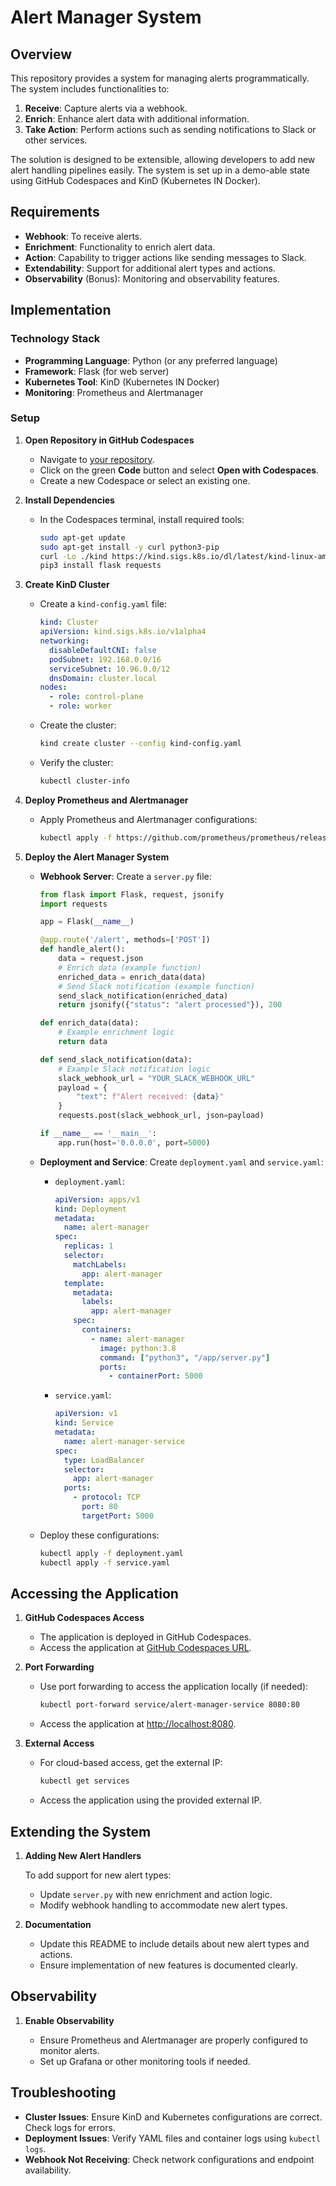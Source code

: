 # Alert Manager System

## Overview

This repository provides a system for managing alerts programmatically. The system includes functionalities to:
1. **Receive**: Capture alerts via a webhook.
2. **Enrich**: Enhance alert data with additional information.
3. **Take Action**: Perform actions such as sending notifications to Slack or other services.

The solution is designed to be extensible, allowing developers to add new alert handling pipelines easily. The system is set up in a demo-able state using GitHub Codespaces and KinD (Kubernetes IN Docker).

## Requirements

- **Webhook**: To receive alerts.
- **Enrichment**: Functionality to enrich alert data.
- **Action**: Capability to trigger actions like sending messages to Slack.
- **Extendability**: Support for additional alert types and actions.
- **Observability** (Bonus): Monitoring and observability features.

## Implementation

### Technology Stack

- **Programming Language**: Python (or any preferred language)
- **Framework**: Flask (for web server)
- **Kubernetes Tool**: KinD (Kubernetes IN Docker)
- **Monitoring**: Prometheus and Alertmanager

### Setup

1. **Open Repository in GitHub Codespaces**

   - Navigate to [your repository](https://organic-eureka-r44pj6wjqpwpcxjgq.github.dev/).
   - Click on the green **Code** button and select **Open with Codespaces**.
   - Create a new Codespace or select an existing one.

2. **Install Dependencies**

   - In the Codespaces terminal, install required tools:

     ```bash
     sudo apt-get update
     sudo apt-get install -y curl python3-pip
     curl -Lo ./kind https://kind.sigs.k8s.io/dl/latest/kind-linux-amd64 && chmod +x ./kind && sudo mv ./kind /usr/local/bin/kind
     pip3 install flask requests
     ```

3. **Create KinD Cluster**

   - Create a `kind-config.yaml` file:

     ```yaml
     kind: Cluster
     apiVersion: kind.sigs.k8s.io/v1alpha4
     networking:
       disableDefaultCNI: false
       podSubnet: 192.168.0.0/16
       serviceSubnet: 10.96.0.0/12
       dnsDomain: cluster.local
     nodes:
       - role: control-plane
       - role: worker
     ```

   - Create the cluster:

     ```bash
     kind create cluster --config kind-config.yaml
     ```

   - Verify the cluster:

     ```bash
     kubectl cluster-info
     ```

4. **Deploy Prometheus and Alertmanager**

   - Apply Prometheus and Alertmanager configurations:

     ```bash
     kubectl apply -f https://github.com/prometheus/prometheus/releases/download/v2.31.1/prometheus-2.31.1-linux-amd64.tar.gz
     ```

5. **Deploy the Alert Manager System**

   - **Webhook Server**: Create a `server.py` file:

     ```python
     from flask import Flask, request, jsonify
     import requests

     app = Flask(__name__)

     @app.route('/alert', methods=['POST'])
     def handle_alert():
         data = request.json
         # Enrich data (example function)
         enriched_data = enrich_data(data)
         # Send Slack notification (example function)
         send_slack_notification(enriched_data)
         return jsonify({"status": "alert processed"}), 200

     def enrich_data(data):
         # Example enrichment logic
         return data

     def send_slack_notification(data):
         # Example Slack notification logic
         slack_webhook_url = "YOUR_SLACK_WEBHOOK_URL"
         payload = {
             "text": f"Alert received: {data}"
         }
         requests.post(slack_webhook_url, json=payload)

     if __name__ == '__main__':
         app.run(host='0.0.0.0', port=5000)
     ```

   - **Deployment and Service**: Create `deployment.yaml` and `service.yaml`:

     - `deployment.yaml`:

       ```yaml
       apiVersion: apps/v1
       kind: Deployment
       metadata:
         name: alert-manager
       spec:
         replicas: 1
         selector:
           matchLabels:
             app: alert-manager
         template:
           metadata:
             labels:
               app: alert-manager
           spec:
             containers:
               - name: alert-manager
                 image: python:3.8
                 command: ["python3", "/app/server.py"]
                 ports:
                   - containerPort: 5000
       ```

     - `service.yaml`:

       ```yaml
       apiVersion: v1
       kind: Service
       metadata:
         name: alert-manager-service
       spec:
         type: LoadBalancer
         selector:
           app: alert-manager
         ports:
           - protocol: TCP
             port: 80
             targetPort: 5000
       ```

   - Deploy these configurations:

     ```bash
     kubectl apply -f deployment.yaml
     kubectl apply -f service.yaml
     ```

## Accessing the Application

1. **GitHub Codespaces Access**

   - The application is deployed in GitHub Codespaces.
   - Access the application at [GitHub Codespaces URL](https://organic-eureka-r44pj6wjqpwpcxjgq.github.dev/).

2. **Port Forwarding**

   - Use port forwarding to access the application locally (if needed):

     ```bash
     kubectl port-forward service/alert-manager-service 8080:80
     ```

   - Access the application at [http://localhost:8080](http://localhost:8080).

3. **External Access**

   - For cloud-based access, get the external IP:

     ```bash
     kubectl get services
     ```

   - Access the application using the provided external IP.

## Extending the System

1. **Adding New Alert Handlers**

   To add support for new alert types:

   - Update `server.py` with new enrichment and action logic.
   - Modify webhook handling to accommodate new alert types.

2. **Documentation**

   - Update this README to include details about new alert types and actions.
   - Ensure implementation of new features is documented clearly.

## Observability

1. **Enable Observability**

   - Ensure Prometheus and Alertmanager are properly configured to monitor alerts.
   - Set up Grafana or other monitoring tools if needed.

## Troubleshooting

- **Cluster Issues**: Ensure KinD and Kubernetes configurations are correct. Check logs for errors.
- **Deployment Issues**: Verify YAML files and container logs using `kubectl logs`.
- **Webhook Not Receiving**: Check network configurations and endpoint availability.
